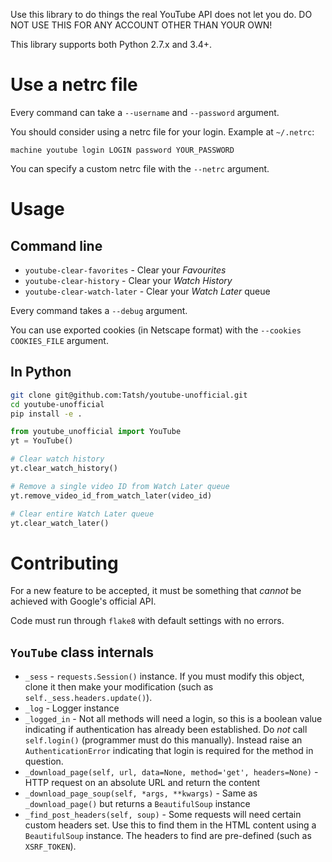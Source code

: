 Use this library to do things the real YouTube API does not let you do. DO NOT USE THIS FOR ANY ACCOUNT OTHER THAN YOUR OWN!

This library supports both Python 2.7.x and 3.4+.

# Use a netrc file

Every command can take a `--username` and `--password` argument.

You should consider using a netrc file for your login. Example at `~/.netrc`:

```
machine youtube login LOGIN password YOUR_PASSWORD
```

You can specify a custom netrc file with the `--netrc` argument.

# Usage

## Command line

* `youtube-clear-favorites` - Clear your *Favourites*
* `youtube-clear-history` - Clear your *Watch History*
* `youtube-clear-watch-later` - Clear your *Watch Later* queue

Every command takes a `--debug` argument.

You can use exported cookies (in Netscape format) with the `--cookies COOKIES_FILE` argument.

## In Python

```bash
git clone git@github.com:Tatsh/youtube-unofficial.git
cd youtube-unofficial
pip install -e .
```

```python
from youtube_unofficial import YouTube
yt = YouTube()

# Clear watch history
yt.clear_watch_history()

# Remove a single video ID from Watch Later queue
yt.remove_video_id_from_watch_later(video_id)

# Clear entire Watch Later queue
yt.clear_watch_later()
```

# Contributing

For a new feature to be accepted, it must be something that *cannot* be achieved with Google's official API.

Code must run through `flake8` with default settings with no errors.

## `YouTube` class internals

* `_sess` - `requests.Session()` instance. If you must modify this object, clone it then make your modification (such as `self._sess.headers.update()`).
* `_log` - Logger instance
* `_logged_in` - Not all methods will need a login, so this is a boolean value indicating if authentication has already been established. Do *not* call `self.login()` (programmer must do this manually). Instead raise an `AuthenticationError` indicating that login is required for the method in question.
* `_download_page(self, url, data=None, method='get', headers=None)` - HTTP request on an absolute URL and return the content
* `_download_page_soup(self, *args, **kwargs)` - Same as `_download_page()` but returns a `BeautifulSoup` instance
* `_find_post_headers(self, soup)` - Some requests will need certain custom headers set. Use this to find them in the HTML content using a `BeautifulSoup` instance. The headers to find are pre-defined (such as `XSRF_TOKEN`).
